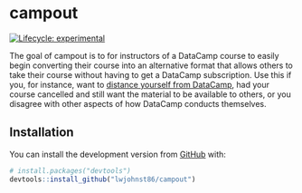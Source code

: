 
<!-- README.md is generated from README.Rmd. Please edit that file -->

# campout

<!-- badges: start -->

[![Lifecycle:
experimental](https://img.shields.io/badge/lifecycle-experimental-orange.svg)](https://www.tidyverse.org/lifecycle/#experimental)
<!-- badges: end -->

The goal of campout is to for instructors of a DataCamp course to easily
begin converting their course into an alternative format that allows
others to take their course without having to get a DataCamp
subscription. Use this if you, for instance, want to [distance yourself
from DataCamp](https://noamross.github.io/datacamp-sexual-assault/), had
your course cancelled and still want the material to be available to
others, or you disagree with other aspects of how DataCamp conducts
themselves.

## Installation

You can install the development version from
[GitHub](https://github.com/) with:

``` r
# install.packages("devtools")
devtools::install_github("lwjohnst86/campout")
```
